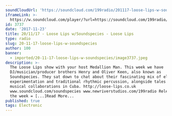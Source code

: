 ```yaml
---
soundCloudUrl: 'https://soundcloud.com/199radio/201117-loose-lips-w-soundspecies'
iframeLink: >-
  https://w.soundcloud.com/player/?url=https://soundcloud.com/199radio/201117-loose-lips-w-soundspecies&color=00aabb&auto_play=false&hide_related=false&show_comments=true&show_user=true&show_reposts=false
id: 3737
date: '2017-11-23'
title: 20/11/17 - Loose Lips w/Soundspecies - Loose Lips
type: radio
slug: 20-11-17-loose-lips-w-soundspecies
author: 100
banner:
  - imported/20-11-17-loose-lips-w-soundspecies/image3737.jpeg
description: >-
  The Loose Lips show with your host Medallion Man. This week we have
  DJ/musician/producer brothers Henry and Oliver Keen, also known as
  Soundspecies. They sat down to chat about their fascinating mix of electronic
  experimentation and traditional rhythmic percussion, alongside tales of their
  musical collaborations in Cuba. http://loose-lips.co.uk
  www.soundcloud.com/soundspecies www.newriverstudios.com/199radio Release of
  the week = [...]Read More...
published: true
tags: Electronic
---
```

